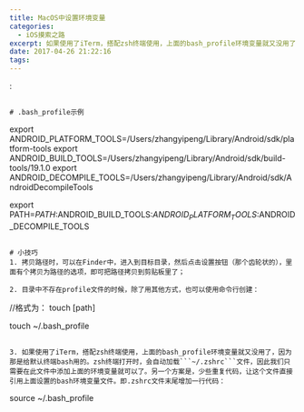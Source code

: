 ```yaml
---
title: MacOS中设置环境变量
categories: 
  - iOS摸索之路
excerpt: 如果使用了iTerm，搭配zsh终端使用，上面的bash_profile环境变量就又没用了，因为那是给默认终端bash用的。
date: 2017-04-26 21:22:16
tags: 
---
```




:<PATH N>
```

# .bash_profile示例
```
export ANDROID_PLATFORM_TOOLS=/Users/zhangyipeng/Library/Android/sdk/platform-tools 
export ANDROID_BUILD_TOOLS=/Users/zhangyipeng/Library/Android/sdk/build-tools/19.1.0
export ANDROID_DECOMPILE_TOOLS=/Users/zhangyipeng/Library/Android/sdk/AndroidDecompileTools

export PATH=$PATH:$ANDROID_BUILD_TOOLS:$ANDROID_PLATFORM_TOOLS:$ANDROID_DECOMPILE_TOOLS

```

# 小技巧
1. 拷贝路径时，可以在Finder中，进入到目标目录，然后点击设置按钮（那个齿轮状的），里面有个拷贝为路径的选项，即可把路径拷贝到剪贴板里了；

2. 目录中不存在profile文件的时候，除了用其他方式，也可以使用命令行创建：
```
//格式为： touch [path]

touch ~/.bash_profile

```

3. 如果使用了iTerm，搭配zsh终端使用，上面的bash_profile环境变量就又没用了，因为那是给默认终端bash用的。zsh终端打开时，会自动加载```~/.zshrc```文件，因此我们只需要在此文件中添加上面的环境变量就可以了。另一个方案是，少些重复代码，让这个文件直接引用上面设置的bash环境变量文件。即.zshrc文件末尾增加一行代码：

```
source ~/.bash_profile
```
